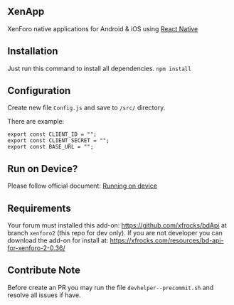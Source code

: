XenApp
---------
XenForo native applications for Android & iOS using [React Native](https://facebook.github.io/react-native)

Installation
---------------
Just run this command to install all dependencies.
`npm install`

Configuration
----------------
Create new file `Config.js` and save to `/src/` directory.

There are example:
```
export const CLIENT_ID = "";
export const CLIENT_SECRET = "";
export const BASE_URL = "";

```

Run on Device?
-----------------
Please follow official document: [Running on device](https://facebook.github.io/react-native/docs/running-on-device#3-build-and-run-your-app)

Requirements
-------------
Your forum must installed this add-on: https://github.com/xfrocks/bdApi at branch `xenforo2` (this repo for dev only).
If you are not developer you can download the add-on for install at: https://xfrocks.com/resources/bd-api-for-xenforo-2-0.36/

Contribute Note
------------------
Before create an PR you may run the file `devhelper--precommit.sh` and resolve all issues if have.
